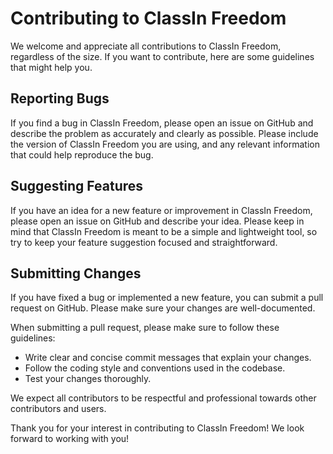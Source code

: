 # Contributing to ClassIn Freedom

We welcome and appreciate all contributions to ClassIn Freedom, regardless of the size. If you want to contribute, here are some guidelines that might help you.

## Reporting Bugs

If you find a bug in ClassIn Freedom, please open an issue on GitHub and describe the problem as accurately and clearly as possible. Please include the version of ClassIn Freedom you are using, and any relevant information that could help reproduce the bug.

## Suggesting Features

If you have an idea for a new feature or improvement in ClassIn Freedom, please open an issue on GitHub and describe your idea. Please keep in mind that ClassIn Freedom is meant to be a simple and lightweight tool, so try to keep your feature suggestion focused and straightforward.

## Submitting Changes

If you have fixed a bug or implemented a new feature, you can submit a pull request on GitHub. Please make sure your changes are well-documented.

When submitting a pull request, please make sure to follow these guidelines:

- Write clear and concise commit messages that explain your changes.
- Follow the coding style and conventions used in the codebase.
- Test your changes thoroughly.

We expect all contributors to be respectful and professional towards other contributors and users.

Thank you for your interest in contributing to ClassIn Freedom! We look forward to working with you!
